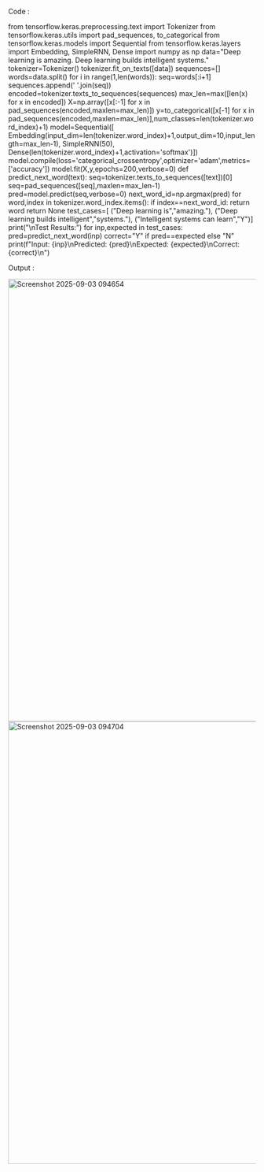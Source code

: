Code :

from tensorflow.keras.preprocessing.text import Tokenizer
from tensorflow.keras.utils import pad_sequences, to_categorical
from tensorflow.keras.models import Sequential
from tensorflow.keras.layers import Embedding, SimpleRNN, Dense
import numpy as np
data="Deep learning is amazing. Deep learning builds intelligent systems."
tokenizer=Tokenizer()
tokenizer.fit_on_texts([data])
sequences=[]
words=data.split()
for i in range(1,len(words)):
    seq=words[:i+1]
    sequences.append(' '.join(seq))
encoded=tokenizer.texts_to_sequences(sequences)
max_len=max([len(x) for x in encoded])
X=np.array([x[:-1] for x in pad_sequences(encoded,maxlen=max_len)])
y=to_categorical([x[-1] for x in pad_sequences(encoded,maxlen=max_len)],num_classes=len(tokenizer.word_index)+1)
model=Sequential([
    Embedding(input_dim=len(tokenizer.word_index)+1,output_dim=10,input_length=max_len-1),
    SimpleRNN(50),
    Dense(len(tokenizer.word_index)+1,activation='softmax')])
model.compile(loss='categorical_crossentropy',optimizer='adam',metrics=['accuracy'])
model.fit(X,y,epochs=200,verbose=0)
def predict_next_word(text):
    seq=tokenizer.texts_to_sequences([text])[0]
    seq=pad_sequences([seq],maxlen=max_len-1)
    pred=model.predict(seq,verbose=0)
    next_word_id=np.argmax(pred)
    for word,index in tokenizer.word_index.items():
        if index==next_word_id:
            return word
    return None
test_cases=[
    ("Deep learning is","amazing."),
    ("Deep learning builds intelligent","systems."),
    ("Intelligent systems can learn","Y")]
print("\nTest Results:")
for inp,expected in test_cases:
    pred=predict_next_word(inp)
    correct="Y" if pred==expected else "N"
    print(f"Input: {inp}\nPredicted: {pred}\nExpected: {expected}\nCorrect: {correct}\n")

Output :

<img width="1599" height="899" alt="Screenshot 2025-09-03 094654" src="https://github.com/user-attachments/assets/ac805e27-4edb-4e60-8218-4ea4deb94ae8" />
<img width="1599" height="899" alt="Screenshot 2025-09-03 094704" src="https://github.com/user-attachments/assets/ccee4280-f052-46d8-ad7c-4e7b94dfb94f" />
